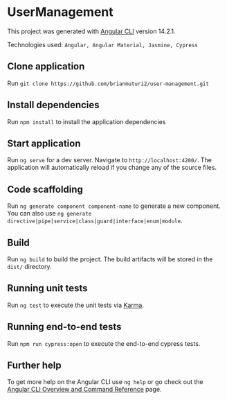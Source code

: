 # UserManagement

This project was generated with [Angular CLI](https://github.com/angular/angular-cli) version 14.2.1.

Technologies used: `Angular, Angular Material, Jasmine, Cypress`

## Clone application

Run `git clone https://github.com/brianmuturi2/user-management.git`

## Install dependencies

Run `npm install` to install the application dependencies

## Start application

Run `ng serve` for a dev server. Navigate to `http://localhost:4200/`. The application will automatically reload if you change any of the source files.

## Code scaffolding

Run `ng generate component component-name` to generate a new component. You can also use `ng generate directive|pipe|service|class|guard|interface|enum|module`.

## Build

Run `ng build` to build the project. The build artifacts will be stored in the `dist/` directory.

## Running unit tests

Run `ng test` to execute the unit tests via [Karma](https://karma-runner.github.io).

## Running end-to-end tests

Run `npm run cypress:open` to execute the end-to-end cypress tests.

## Further help

To get more help on the Angular CLI use `ng help` or go check out the [Angular CLI Overview and Command Reference](https://angular.io/cli) page.
